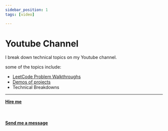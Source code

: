 ```yaml
---
sidebar_position: 1
tags: [video]

---
```


# Youtube Channel

I break down technical topics on my Youtube channel.

some of the topics include:
* [LeetCode Problem Walkthroughs](/docs/content/Youtube/Leetcode)
* [Demos of projects](/docs/content/Youtube/Demos)
* Technical Breakdowns

<hr></hr>

<a href="https://calendly.com/mattherzog/business-chat" target="_blank"><b><u>Hire me</u></b></a>
<br></br>
<br></br>
<a href="mailto:matt@mattherzog.me" target="_blank"><b><u>Send me a message</u></b></a>